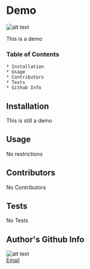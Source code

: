 
  # Demo
  ![alt text](https://img.shields.io/badge/License-MIT-red)

  This is a demo
  ### Table of Contents
    * Installation
    * Usage
    * Contributors
    * Tests
    * Github Info
  ## Installation
  This is still a demo
  ## Usage
  No restrictions
  ## Contributors
  No Contributors
  ## Tests
  No Tests
  ## Author's Github Info
  ![alt text](https://avatars1.githubusercontent.com/u/57814329?v=4)<br>
  [Email](null)
